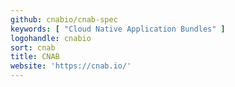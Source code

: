 ```yaml
---
github: cnabio/cnab-spec
keywords: [ "Cloud Native Application Bundles" ]
logohandle: cnabio
sort: cnab
title: CNAB
website: 'https://cnab.io/'
---
```

